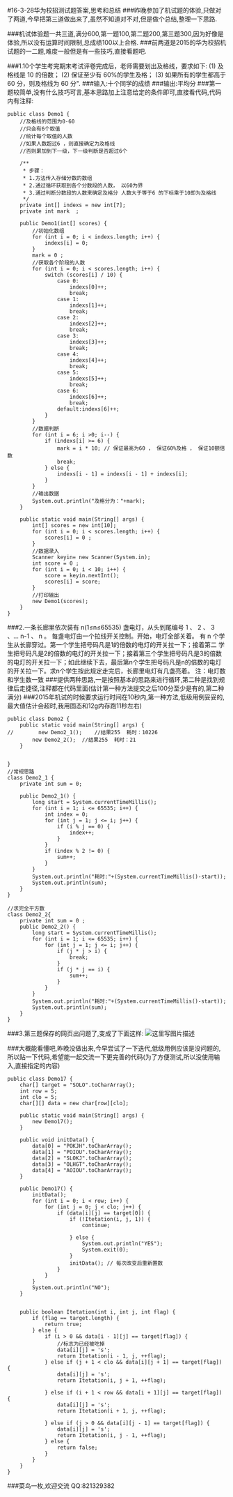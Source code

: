 #16-3-28华为校招测试题答案,思考和总结
###昨晚参加了机试题的体验,只做对了两道,今早把第三道做出来了,虽然不知道对不对,但是做个总结,整理一下思路.

###机试体验题一共三道,满分600,第一题100,第二题200,第三题300,因为好像是体验,所以没有运算时间限制,总成绩100以上合格.
###前两道是2015的华为校招机试题的一二题,难度一般但是有一些技巧,直接看题吧.

###1.10个学生考完期末考试评卷完成后，老师需要划出及格线，要求如下:
(1) 及格线是 10 的倍数；
(2) 保证至少有 60%的学生及格；
(3) 如果所有的学生都高于 60 分，则及格线为 60 分".
###输入:十个同学的成绩
###输出:平均分
###第一题较简单,没有什么技巧可言,基本思路加上注意给定的条件即可,直接看代码,代码内有注释:
```
public class Demo1 {
    //及格线的范围为0-60
    //只会有6个取值
    //统计每个取值的人数
    //如果人数超过6 ，则直接确定为及格线
    //否则累加到下一级，下一级判断是否超过6个

    /**
     * 步骤：
     * 1.方法传入存储分数的数组
     * 2.通过循环获取到各个分数段的人数， 以60为界
     * 3.通过判断分数段的人数来确定及格分 人数大于等于6 的下标乘于10即为及格线
     */
    private int[] indexs = new int[7];
    private int mark  ;

    public Demo1(int[] scores) {
        //初始化数组
        for (int i = 0; i < indexs.length; i++) {
            indexs[i] = 0;
        }
        mark = 0 ;
        //获取各个阶段的人数
        for (int i = 0; i < scores.length; i++) {
            switch (scores[i] / 10) {
                case 0:
                    indexs[0]++;
                    break;
                case 1:
                    indexs[1]++;
                    break;
                case 2:
                    indexs[2]++;
                    break;
                case 3:
                    indexs[3]++;
                    break;
                case 4:
                    indexs[4]++;
                    break;
                case 5:
                    indexs[5]++;
                    break;
                case 6:
                    indexs[6]++;
                    break;
                default:indexs[6]++;
            }
        }
        //数据判断
        for (int i = 6; i >0; i--) {
            if (indexs[i] >= 6) {
                mark = i * 10; // 保证最高为60 ， 保证60%及格 ， 保证10额倍数
                break;
            } else {
                indexs[i - 1] = indexs[i - 1] + indexs[i];
            }
        }
        //输出数据
        System.out.println("及格分为："+mark);
    }

    public static void main(String[] args) {
        int[] scores = new int[10];
        for (int i = 0; i < scores.length; i++) {
            scores[i] = 0 ;
        }
        //数据录入
        Scanner keyin= new Scanner(System.in);
        int score = 0 ;
        for (int i = 0; i < 10; i++) {
            score = keyin.nextInt();
            scores[i] = score;
        }
        //打印输出
        new Demo1(scores);
    }
}
```

###2.一条长廊里依次装有 n(1≤n≤65535) 盏电灯，从头到尾编号 1 、 2 、 3 、... n-1  、 n 。
      每盏电灯由一个拉线开关控制。开始，电灯全部关着。 有 n 个学生从长廊穿过。第一个学生把号码凡是1的倍数的电灯的开关拉一下；接着第二 学生把号码凡是2的倍数的电灯的开关拉一下；接着第三个学生把号码凡是3的倍数的电灯的开关拉一下；如此继续下去，最后第n个学生把号码凡是n的倍数的电灯的开关拉一下。求n个学生按此规定走完后，长廊里电灯有几盏亮着。
      注：电灯数和学生数一致
###提供两种思路,一是按照基本的思路来进行循环,第二种是找到规律后走捷径,注释都在代码里面(估计第一种方法提交之后100分至少是有的,第二种满分)
###2015年机试的时候要求运行时间在10秒内,第一种方法,低级用例妥妥的,最大值估计会超时,我用固态和12g内存跑11秒左右)
```
public class Demo2 {
    public static void main(String[] args) {
//        new Demo2_1();    //结果255  耗时：10226
        new Demo2_2();  //结果255  耗时：21
    }


}
//常规思路
class Demo2_1 {
    private int sum = 0;

    public Demo2_1() {
        long start = System.currentTimeMillis();
        for (int i = 1; i <= 65535; i++) {
            int index = 0;
            for (int j = 1; j <= i; j++) {
                if (i % j == 0) {
                    index++;
                }
            }
            if (index % 2 != 0) {
                sum++;
            }
        }
        System.out.println("耗时:"+(System.currentTimeMillis()-start));
        System.out.println(sum);
    }
}

//求完全平方数
class Demo2_2{
    private int sum = 0 ;
    public Demo2_2() {
        long start = System.currentTimeMillis();
        for (int i = 1; i <= 65535; i++) {
            for (int j = 1; j <= i; j++) {
                if (j * j > i) {
                    break;
                }
                if (j * j == i) {
                    sum++;
                }
            }
        }
        System.out.println("耗时:"+(System.currentTimeMillis()-start));
        System.out.println(sum);
    }
}
```

###3.第三题保存的网页出问题了,变成了下面这样:
![这里写图片描述](http://img.blog.csdn.net/20160329125037309)
 
###大概能看懂吧,昨晚没做出来,今早尝试了一下迭代,低级用例应该是没问题的,所以贴一下代码,希望能一起交流一下更完善的代码(为了方便测试,所以没使用输入,直接指定的内容)
```
public class Demo17 {
    char[] target = "SOLO".toCharArray();
    int row = 5;
    int clo = 5;
    char[][] data = new char[row][clo];

    public static void main(String[] args) {
        new Demo17();
    }

    public void initData() {
        data[0] = "POKJH".toCharArray();
        data[1] = "POIOU".toCharArray();
        data[2] = "SLOKJ".toCharArray();
        data[3] = "OLHGT".toCharArray();
        data[4] = "AOIOU".toCharArray();
    }

    public Demo17() {
        initData();
        for (int i = 0; i < row; i++) {
            for (int j = 0; j < clo; j++) {
                if (data[i][j] == target[0]) {
                    if (!Itetation(i, j, 1)) {
                        continue;

                    } else {
                        System.out.println("YES");
                        System.exit(0);
                    }
                    initData(); // 每次改变后重新置数
                }
            }
        }
        System.out.println("NO");
    }


    public boolean Itetation(int i, int j, int flag) {
        if (flag == target.length) {
            return true;
        } else {
            if (i > 0 && data[i - 1][j] == target[flag]) {
                //标志为已经被吃掉
                data[i][j] = 's';
                return Itetation(i - 1, j, ++flag);
            } else if (j + 1 < clo && data[i][j + 1] == target[flag]) {
                data[i][j] = 's';
                return Itetation(i, j + 1, ++flag);

            } else if (i + 1 < row && data[i + 1][j] == target[flag]) {
                data[i][j] = 's';
                return Itetation(i + 1, j, ++flag);

            } else if (j > 0 && data[i][j - 1] == target[flag]) {
                data[i][j] = 's';
                return Itetation(i, j - 1, ++flag);
            } else {
                return false;
            }
        }
    }
}

```
###菜鸟一枚,欢迎交流 QQ:821329382

